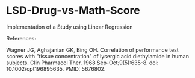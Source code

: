# LSD-Drug-vs-Math-Score
Implementation of a Study using Linear Regression 

References:

Wagner JG, Aghajanian GK, Bing OH. Correlation of performance test scores with "tissue concentration" of lysergic acid diethylamide in human subjects. Clin Pharmacol Ther. 1968 Sep-Oct;9(5):635-8. doi: 10.1002/cpt196895635. PMID: 5676802.
